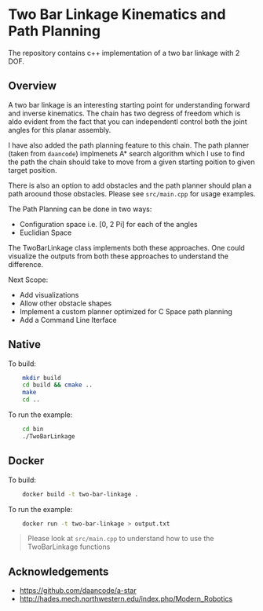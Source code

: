 # Two Bar Linkage Kinematics and Path Planning

The repository contains c++ implementation of a two bar linkage with 2 DOF. 


## Overview
 A two bar linkage is an interesting starting point for understanding forward and inverse kinematics. The chain has two degress of freedom which is aldo evident from the fact that you can independentl control both the joint angles for this planar assembly.
 
I have also added the  path planning feature to this chain. The path planner (taken from `daancode`) implmenets A* search algorithm which I use to find the path the chain should take to move from a given starting poition to given target position.

There is also an option to add obstacles and the path planner should plan a path aroound those obstacles.
Please see `src/main.cpp` for usage examples.


The Path Planning can be done in two ways:
 - Configuration space i.e. [0, 2 Pi] for each of the angles
 - Euclidian Space

The TwoBarLinkage class implements both these approaches. One could visualize the outputs from both these approaches to understand the difference.

Next Scope:
 - Add visualizations
 - Allow other obstacle shapes 
 - Implement a custom planner optimized for C Space path planning
 - Add a Command Line Iterface

## Native

To build:

```sh
    mkdir build
    cd build && cmake ..
    make
    cd ..
```

To run the example:
```sh
    cd bin
    ./TwoBarLinkage
```

## Docker

To build:

```sh
    docker build -t two-bar-linkage . 
```

To run the example:
```sh
    docker run -t two-bar-linkage > output.txt 
```


> Please look at `src/main.cpp` to understand how to use the TwoBarLinkage functions

## Acknowledgements
 - https://github.com/daancode/a-star
 - http://hades.mech.northwestern.edu/index.php/Modern_Robotics

